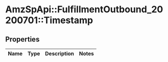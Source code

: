 # AmzSpApi::FulfillmentOutbound_20200701::Timestamp

## Properties
Name | Type | Description | Notes
------------ | ------------- | ------------- | -------------

